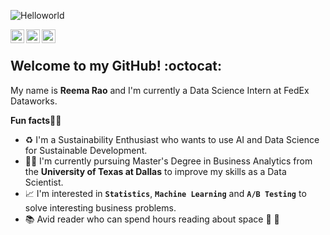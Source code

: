 ![Helloworld](https://user-images.githubusercontent.com/91393716/170128221-f3d45903-bec0-43be-b92c-6d4ae1228262.gif)

<a href="https://www.linkedin.com/in/reemarao/">
  <img align="left" alt="Reema's Linkedin" width="22px" src="https://cdn.jsdelivr.net/npm/simple-icons@v3/icons/linkedin.svg" />
</a>
<a href="https://github.com/raoreema710">
  <img align="left" alt="Reema's Github" width="22px" src="https://cdn.jsdelivr.net/npm/simple-icons@v3/icons/github.svg" />
</a>

<a href="https://www.discordapp.com/users/reemarao#0431">
  <img align="left" alt="Reema's Discord" width="22px" src="https://cdn.jsdelivr.net/npm/simple-icons@v3/icons/discord.svg" />
</a>
<br />

## Welcome to my GitHub! :octocat:
My name is **Reema Rao** and I'm currently a Data Science Intern at FedEx Dataworks.

**Fun facts**:female_detective:

* :recycle: I'm a Sustainability Enthusiast who wants to use AI and Data Science for Sustainable Development.
* :woman_student: I'm currently pursuing Master's Degree in Business Analytics from the **University of Texas at Dallas** to improve my skills as a Data Scientist. 
* 📈 I'm interested in **`Statistics`**, **`Machine Learning`** and **`A/B Testing`** to solve interesting business problems.
* :books: Avid reader who can spend hours reading about space :space_invader: :milky_way:


